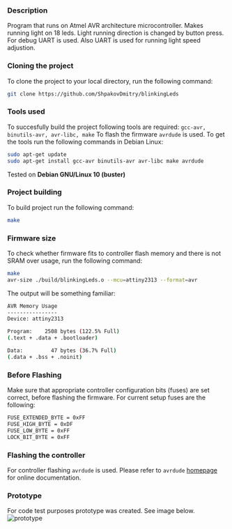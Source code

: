 ### Description
Program that runs on Atmel AVR architecture microcontroller.
Makes running light on 18 leds.
Light running direction is changed by button press.
For debug UART is used.
Also UART is used for running light speed adjustion.

### Cloning the project
To clone the project to your local directory, run the following command:
```bash
git clone https://github.com/ShpakovDmitry/blinkingLeds
```

### Tools used
To succesfully build the project following tools are required:
`gcc-avr, binutils-avr, avr-libc, make`
To flash the firmware `avrdude` is used.
To get the tools run the following commands in Debian Linux:
```bash
sudo apt-get update
sudo apt-get install gcc-avr binutils-avr avr-libc make avrdude
```
Tested on **Debian GNU/Linux 10 (buster)**

### Project building
To build project run the following command:
```bash
make
```

### Firmware size
To check whether firmware fits to controller flash memory and there is
not SRAM over usage, run the following command:
```bash
make
avr-size ./build/blinkingLeds.o --mcu=attiny2313 --format=avr
```
The output will be something familiar:
```bash
AVR Memory Usage
----------------
Device: attiny2313

Program:    2508 bytes (122.5% Full)
(.text + .data + .bootloader)

Data:         47 bytes (36.7% Full)
(.data + .bss + .noinit)

```
### Before Flashing
Make sure that appropriate controller configuration
bits (fuses) are set correct, before flashing the firmware.
For current setup fuses are the following:
```bash
FUSE_EXTENDED_BYTE = 0xFF
FUSE_HIGH_BYTE = 0xDF
FUSE_LOW_BYTE = 0xFF
LOCK_BIT_BYTE = 0xFF
```

### Flashing the controller
For controller flashing `avrdude` is used.
Please refer to `avrdude` [homepage](http://www.nongnu.org/avrdude/) for online
documentation.

### Prototype
For code test purposes prototype was created. See image below.
![prototype](./images/prototype.jpg "prototype")
